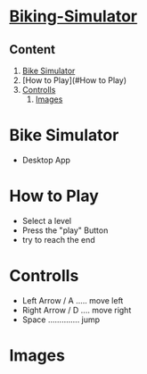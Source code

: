# [Biking-Simulator]( https://github.com/RybakVonTar/biking-simulator)

## Content

1. [Bike Simulator](#BikemSimulator)
2. [How to Play](#How to Play)
3. [Controlls](#Controlls)
     1. [Images](#images)

# Bike Simulator
* Desktop App

# How to Play
* Select a level
* Press the "play" Button
* try to reach the end

# Controlls
* Left Arrow / A ..... move left
* Right Arrow / D .... move right
* Space .............. jump

# Images





